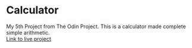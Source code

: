 # Calculator
My 5th Project from The Odin Project. This is a calculator made complete simple arithmetic.  
[Link to live project](dtimput.github.io/Calculator)
